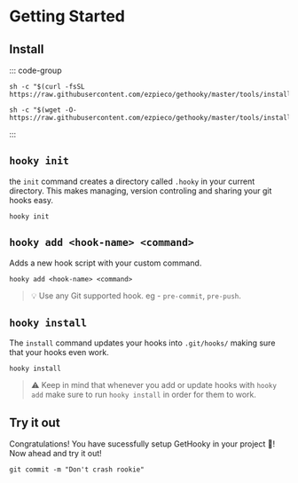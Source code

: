 # Getting Started

## Install

::: code-group

```shell [curl]
sh -c "$(curl -fsSL https://raw.githubusercontent.com/ezpieco/gethooky/master/tools/install.sh)"
```

```shell [wget]
sh -c "$(wget -O- https://raw.githubusercontent.com/ezpieco/gethooky/master/tools/install.sh)"
```

:::

## `hooky init`

the `init` command creates a directory called `.hooky` in your current directory.
This makes managing, version controling and sharing your git hooks easy.

```shell
hooky init
```

## `hooky add <hook-name> <command>`

Adds a new hook script with your custom command.

```shell
hooky add <hook-name> <command>
```

> 💡 Use any Git supported hook. eg - `pre-commit`, `pre-push`.

## `hooky install`

The `install` command updates your hooks into `.git/hooks/` making sure that
your hooks even work.

```shell
hooky install
```

> ⚠️ Keep in mind that whenever you add or update hooks with `hooky add` 
make sure to run `hooky install` in order for them to work.

## Try it out

Congratulations! You have sucessfully setup GetHooky in your project 🎉!
Now ahead and try it out!

```shell
git commit -m "Don't crash rookie"
```
